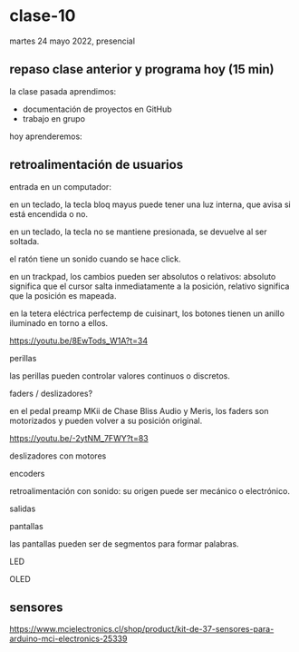 # clase-10

martes 24 mayo 2022, presencial

## repaso clase anterior y programa hoy (15 min)

la clase pasada aprendimos:

* documentación de proyectos en GitHub
* trabajo en grupo

hoy aprenderemos:

## retroalimentación de usuarios



entrada en un computador:


en un teclado, la tecla bloq mayus puede tener una luz interna, que avisa si está encendida o no.

en un teclado, la tecla no se mantiene presionada, se devuelve al ser soltada.

el ratón tiene un sonido cuando se hace click.


en un trackpad, los cambios pueden ser absolutos o relativos: absoluto significa que el cursor salta inmediatamente a la posición, relativo significa que la posición es mapeada.

en la tetera eléctrica perfectemp de cuisinart, los botones tienen un anillo iluminado en torno a ellos.

https://youtu.be/8EwTods_W1A?t=34

perillas

las perillas pueden controlar valores continuos o discretos.


faders / deslizadores?

en el pedal preamp MKii de Chase Bliss Audio y Meris, los faders son motorizados y pueden volver a su posición original.

https://youtu.be/-2ytNM_7FWY?t=83

deslizadores con motores 

encoders

retroalimentación con sonido: su origen puede ser mecánico o electrónico.

salidas

pantallas

las pantallas pueden ser de segmentos para formar palabras.

LED

OLED


## sensores

https://www.mcielectronics.cl/shop/product/kit-de-37-sensores-para-arduino-mci-electronics-25339
